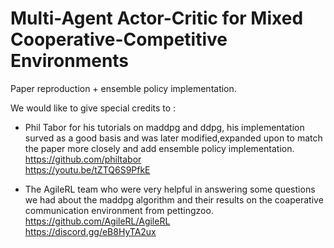 # Multi-Agent Actor-Critic for Mixed Cooperative-Competitive Environments 
Paper reproduction + ensemble policy implementation.

We would like to give special credits to :
- Phil Tabor for his tutorials on maddpg and ddpg, his implementation surved as a good basis and was later modified,expanded upon to match the paper more closely and add ensemble policy implementation. <br>
https://github.com/philtabor <br>
https://youtu.be/tZTQ6S9PfkE <br>

- The AgileRL team who were very helpful in answering some questions we had about the maddpg algorithm and their results on the coaperative communication environment from pettingzoo.<br>
https://github.com/AgileRL/AgileRL <br>
https://discord.gg/eB8HyTA2ux <br>
